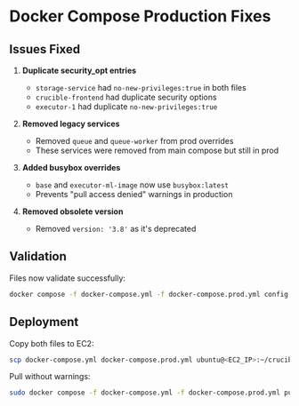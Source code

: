 # Docker Compose Production Fixes

## Issues Fixed

1. **Duplicate security_opt entries**
   - `storage-service` had `no-new-privileges:true` in both files
   - `crucible-frontend` had duplicate security options
   - `executor-1` had duplicate `no-new-privileges:true`

2. **Removed legacy services**
   - Removed `queue` and `queue-worker` from prod overrides
   - These services were removed from main compose but still in prod

3. **Added busybox overrides**
   - `base` and `executor-ml-image` now use `busybox:latest`
   - Prevents "pull access denied" warnings in production

4. **Removed obsolete version**
   - Removed `version: '3.8'` as it's deprecated

## Validation

Files now validate successfully:
```bash
docker compose -f docker-compose.yml -f docker-compose.prod.yml config --quiet
```

## Deployment

Copy both files to EC2:
```bash
scp docker-compose.yml docker-compose.prod.yml ubuntu@<EC2_IP>:~/crucible/
```

Pull without warnings:
```bash
sudo docker compose -f docker-compose.yml -f docker-compose.prod.yml pull
```